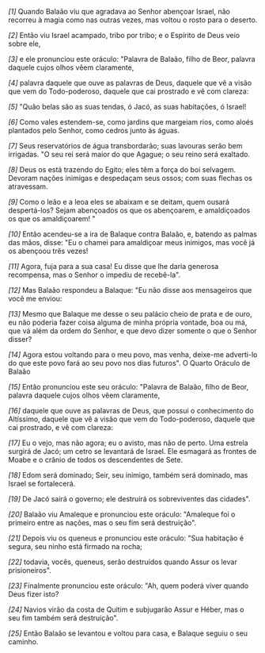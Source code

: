 *[1]* Quando Balaão viu que agradava ao Senhor abençoar Israel, não recorreu à magia como nas outras vezes, mas voltou o rosto para o deserto.

*[2]* Então viu Israel acampado, tribo por tribo; e o Espírito de Deus veio sobre ele,

*[3]* e ele pronunciou este oráculo: "Palavra de Balaão, filho de Beor, palavra daquele cujos olhos vêem claramente,

*[4]* palavra daquele que ouve as palavras de Deus, daquele que vê a visão que vem do Todo-poderoso, daquele que cai prostrado e vê com clareza:

*[5]* "Quão belas são as suas tendas, ó Jacó, as suas habitações, ó Israel!

*[6]* Como vales estendem-se, como jardins que margeiam rios, como aloés plantados pelo Senhor, como cedros junto às águas.

*[7]* Seus reservatórios de água transbordarão; suas lavouras serão bem irrigadas. "O seu rei será maior do que Agague; o seu reino será exaltado.

*[8]* Deus os está trazendo do Egito; eles têm a força do boi selvagem. Devoram nações inimigas e despedaçam seus ossos; com suas flechas os atravessam.

*[9]* Como o leão e a leoa eles se abaixam e se deitam, quem ousará despertá-los? Sejam abençoados os que os abençoarem, e amaldiçoados os que os amaldiçoarem! "

*[10]* Então acendeu-se a ira de Balaque contra Balaão, e, batendo as palmas das mãos, disse: "Eu o chamei para amaldiçoar meus inimigos, mas você já os abençoou três vezes!

*[11]* Agora, fuja para a sua casa! Eu disse que lhe daria generosa recompensa, mas o Senhor o impediu de recebê-la".

*[12]* Mas Balaão respondeu a Balaque: "Eu não disse aos mensageiros que você me enviou:

*[13]* Mesmo que Balaque me desse o seu palácio cheio de prata e de ouro, eu não poderia fazer coisa alguma de minha própria vontade, boa ou má, que vá além da ordem do Senhor, e que devo dizer somente o que o Senhor disser?

*[14]* Agora estou voltando para o meu povo, mas venha, deixe-me adverti-lo do que este povo fará ao seu povo nos dias futuros". O Quarto Oráculo de Balaão

*[15]* Então pronunciou este seu oráculo: "Palavra de Balaão, filho de Beor, palavra daquele cujos olhos vêem claramente,

*[16]* daquele que ouve as palavras de Deus, que possui o conhecimento do Altíssimo, daquele que vê a visão que vem do Todo-poderoso, daquele que cai prostrado, e vê com clareza:

*[17]* Eu o vejo, mas não agora; eu o avisto, mas não de perto. Uma estrela surgirá de Jacó; um cetro se levantará de Israel. Ele esmagará as frontes de Moabe e o crânio de todos os descendentes de Sete.

*[18]* Edom será dominado; Seir, seu inimigo, também será dominado, mas Israel se fortalecerá.

*[19]* De Jacó sairá o governo; ele destruirá os sobreviventes das cidades".

*[20]* Balaão viu Amaleque e pronunciou este oráculo: "Amaleque foi o primeiro entre as nações, mas o seu fim será destruição".

*[21]* Depois viu os queneus e pronunciou este oráculo: "Sua habitação é segura, seu ninho está firmado na rocha;

*[22]* todavia, vocês, queneus, serão destruídos quando Assur os levar prisioneiros".

*[23]* Finalmente pronunciou este oráculo: "Ah, quem poderá viver quando Deus fizer isto?

*[24]* Navios virão da costa de Quitim e subjugarão Assur e Héber, mas o seu fim também será destruição".

*[25]* Então Balaão se levantou e voltou para casa, e Balaque seguiu o seu caminho.

